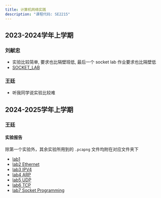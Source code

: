 ```yaml
---
title: 计算机网络实践
description: "课程代码: SE2215"
---
```


## 2023-2024学年上学期

### 刘献忠

- 实验比较简单, 要求也比隔壁班低, 最后一个 socket lab 作业要求也比隔壁低
- [SOCKET_LAB](https://github.com/KirisameVanilla/SOCKET_LAB)

### 王廷

- 听我同学说实验比较难

## 2024-2025学年上学期

### 王廷

#### 实验报告

除第一个实验外，其余实验所用到的 `.pcapng` 文件均附在对应文件夹下

- [lab1](./实验/王廷/2024-2025学年上学期/lab1)
- [lab2 Ethernet](./实验/王廷/2024-2025学年上学期/lab2)
- [lab3 IPV4](./实验/王廷/2024-2025学年上学期/lab3)
- [lab4 ARP](./实验/王廷/2024-2025学年上学期/lab4)
- [lab5 UDP](./实验/王廷/2024-2025学年上学期/lab5)
- [lab6 TCP](./实验/王廷/2024-2025学年上学期/lab6)
- [lab7 Socket Programming](./实验/王廷/2024-2025学年上学期/lab7)
